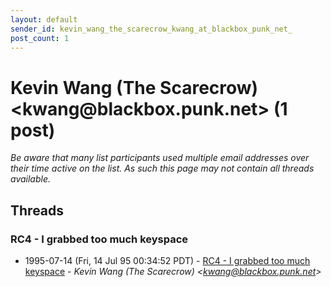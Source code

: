 ```yaml
---
layout: default
sender_id: kevin_wang_the_scarecrow_kwang_at_blackbox_punk_net_
post_count: 1
---
```


# Kevin Wang (The Scarecrow) <kwang<span>@</span>blackbox.punk.net> (1 post)

_Be aware that many list participants used multiple email addresses over their time active on the list. As such this page may not contain all threads available._

## Threads

### RC4 - I grabbed too much keyspace
+ 1995-07-14 (Fri, 14 Jul 95 00:34:52 PDT) - [RC4 - I grabbed too much keyspace](/archive/1995/07/65770617c9c19533e27effc4c3af2b43fb096a5f58bd53bcc77bda2b67f0621e) - _Kevin Wang (The Scarecrow) \<kwang@blackbox.punk.net\>_

